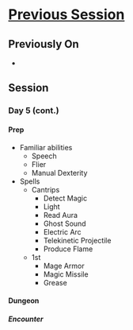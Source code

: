 # [Previous Session](./2020-07-29.md)

## Previously On

- 

## Session

### Day 5 (cont.)

#### Prep

- Familiar abilities
  - Speech
  - Flier
  - Manual Dexterity
- Spells
  - Cantrips
    - Detect Magic
    - Light
    - Read Aura
    - Ghost Sound
    - Electric Arc
    - Telekinetic Projectile
    - Produce Flame
  - 1st
    - Mage Armor
    - Magic Missile
    - Grease

#### Dungeon

##### Encounter 
